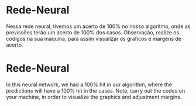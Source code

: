 # Rede-Neural
Nessa rede neural, tivemos um acerto de 100% no nosso algoritmo, onde as previssões terão um acerto de 100% dos casos.
Observação, realize os codigos na sua maquina, para assim visualizar os graficos e margens de acerto.

# Rede-Neural
In this neural network, we had a 100% hit in our algorithm, where the predictions will have a 100% hit in the cases.
Note, carry out the codes on your machine, in order to visualize the graphics and adjustment margins.

